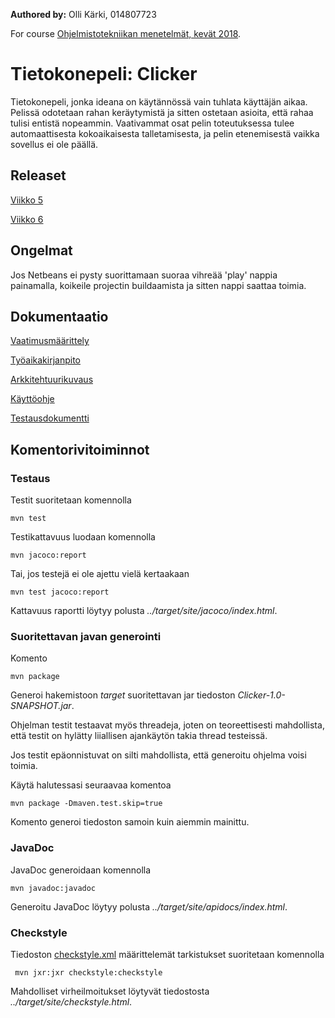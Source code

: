 ﻿**Authored by:** Olli Kärki, 014807723

For course [Ohjelmistotekniikan menetelmät, kevät 2018](https://github.com/mluukkai/otm-2018).

# Tietokonepeli: Clicker

Tietokonepeli, jonka ideana on käytännössä vain tuhlata käyttäjän aikaa. Pelissä odotetaan rahan keräytymistä ja sitten ostetaan asioita, että rahaa tulisi entistä nopeammin. Vaativammat osat pelin toteutuksessa tulee automaattisesta kokoaikaisesta talletamisesta, ja pelin etenemisestä vaikka sovellus ei ole päällä.

## Releaset

[Viikko 5](https://github.com/GourmetHunter/otm-harjoitustyo/releases/tag/viikko5)

[Viikko 6](https://github.com/GourmetHunter/otm-harjoitustyo/releases/tag/viikko6)

## Ongelmat

Jos Netbeans ei pysty suorittamaan suoraa vihreää 'play' nappia painamalla, koikeile projectin buildaamista ja sitten nappi saattaa toimia.

## Dokumentaatio

[Vaatimusmäärittely](https://github.com/GourmetHunter/otm-harjoitustyo/blob/master/dokumentaatio/Vaatimusmaarittely.md)

[Työaikakirjanpito](https://github.com/GourmetHunter/otm-harjoitustyo/blob/master/dokumentaatio/tuntikirjanpito.md)

[Arkkitehtuurikuvaus](https://github.com/GourmetHunter/otm-harjoitustyo/blob/master/dokumentaatio/arkkitehtuuri.md)

[Käyttöohje](https://github.com/GourmetHunter/otm-harjoitustyo/blob/master/dokumentaatio/kayttoohje.md)

[Testausdokumentti](https://github.com/GourmetHunter/otm-harjoitustyo/blob/master/dokumentaatio/testaus.md)

## Komentorivitoiminnot

### Testaus

Testit suoritetaan komennolla


```
mvn test
```

Testikattavuus luodaan komennolla

```
mvn jacoco:report
```

Tai, jos testejä ei ole ajettu vielä kertaakaan

```
mvn test jacoco:report
```

Kattavuus raportti löytyy polusta _../target/site/jacoco/index.html_.

### Suoritettavan javan generointi

Komento

```
mvn package
```

Generoi hakemistoon _target_ suoritettavan jar tiedoston _Clicker-1.0-SNAPSHOT.jar_.

Ohjelman testit testaavat myös threadeja, joten on teoreettisesti mahdollista, että testit on hylätty liiallisen ajankäytön takia thread testeissä.

Jos testit epäonnistuvat on silti mahdollista, että generoitu ohjelma voisi toimia. 

Käytä halutessasi seuraavaa komentoa

```
mvn package -Dmaven.test.skip=true
```

Komento generoi tiedoston samoin kuin aiemmin mainittu.


### JavaDoc

JavaDoc generoidaan komennolla

```
mvn javadoc:javadoc
```

Generoitu JavaDoc löytyy polusta _../target/site/apidocs/index.html_.

### Checkstyle

Tiedoston [checkstyle.xml](https://github.com/GourmetHunter/otm-harjoitustyo/blob/master/Clicker/checkstyle.xml) määrittelemät tarkistukset suoritetaan komennolla

```
 mvn jxr:jxr checkstyle:checkstyle
```

Mahdolliset virheilmoitukset löytyvät tiedostosta _../target/site/checkstyle.html_.